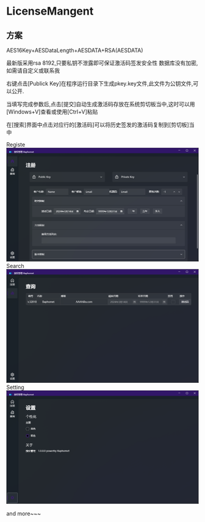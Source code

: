 # LicenseMangent
## 方案
AES16Key+AESDataLength+AESDATA+RSA(AESDATA)


最新版采用rsa 8192,只要私钥不泄露即可保证激活码签发安全性
数据库没有加密,如需请自定义或联系我

右键点击[Publick Key]在程序运行目录下生成pkey.key文件,此文件为公钥文件,可以公开.

当填写完成参数后,点击[提交]自动生成激活码存放在系统剪切板当中,这时可以用[Windows+V]查看或使用[Ctrl+V]粘贴

在[搜索]界面中点击对应行的[激活码]可以将历史签发的激活码复制到[剪切板]当中

Registe
![注册](https://github.com/FSRobot/LicenseMangent/raw/main/pictures/1.png "注册")
Search
![搜索](https://github.com/FSRobot/LicenseMangent/raw/main/pictures/2.png "搜索")
Setting
![设置](https://github.com/FSRobot/LicenseMangent/raw/main/pictures/3.png "设置")

and more~~~
